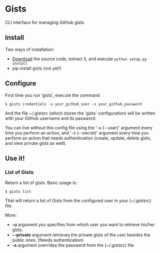 Gists
=====

CLI interface for managing GitHub gists

Install
-------

Two ways of installation:

* [Download](https://github.com/jdevesa/gists/zipball/master) the source code, extract it, and execute `python setup.py install`
* pip install gists (not yet!)

Configure
---------

First time you run 'gists', execute the command


    $ gists credentials -u your_github_user -s your_github_password


And the file ~/.gistsrc (which stores the 'gists' configuration) will be written
with your GitHub username and its password.

You can live without this config file using the '-u (--user)' argument every
time you perform an action, and '-s (--secret)' argument every time you perform an 
action that needs authentication (create, update, delete gists, and view private gists
as well).

Use it!
-------

### List of Gists ###

Return a list of gists. Basic usage is:

    $ gists list

That will return a list of Gists from the configured user in your (~/.gistsrc) file. 

More:

* __-u__ argument you specifies from which user you want to retrieve his/her gists.
* __--private__ argument retrieves the private gists of the user besides the public ones. (Needs authentication)
* __-s__ argument overrides the password from the (~/.gistsrc) file
